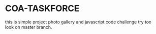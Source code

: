 # COA-TASKFORCE
this is simple project photo gallery and javascript code challenge try too look on master branch.

